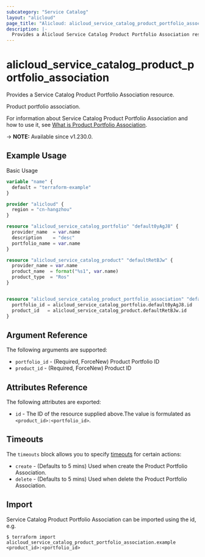 ```yaml
---
subcategory: "Service Catalog"
layout: "alicloud"
page_title: "Alicloud: alicloud_service_catalog_product_portfolio_association"
description: |-
  Provides a Alicloud Service Catalog Product Portfolio Association resource.
---
```


# alicloud_service_catalog_product_portfolio_association

Provides a Service Catalog Product Portfolio Association resource.

Product portfolio association.

For information about Service Catalog Product Portfolio Association and how to use it, see [What is Product Portfolio Association](https://www.alibabacloud.com/help/en/service-catalog/developer-reference/api-servicecatalog-2021-09-01-associateproductwithportfolio).

-> **NOTE:** Available since v1.230.0.

## Example Usage

Basic Usage

```terraform
variable "name" {
  default = "terraform-example"
}

provider "alicloud" {
  region = "cn-hangzhou"
}

resource "alicloud_service_catalog_portfolio" "default0yAgJ8" {
  provider_name  = var.name
  description    = "desc"
  portfolio_name = var.name
}

resource "alicloud_service_catalog_product" "defaultRetBJw" {
  provider_name = var.name
  product_name  = format("%s1", var.name)
  product_type  = "Ros"
}


resource "alicloud_service_catalog_product_portfolio_association" "default" {
  portfolio_id = alicloud_service_catalog_portfolio.default0yAgJ8.id
  product_id   = alicloud_service_catalog_product.defaultRetBJw.id
}
```

## Argument Reference

The following arguments are supported:
* `portfolio_id` - (Required, ForceNew) Product Portfolio ID
* `product_id` - (Required, ForceNew) Product ID

## Attributes Reference

The following attributes are exported:
* `id` - The ID of the resource supplied above.The value is formulated as `<product_id>:<portfolio_id>`.

## Timeouts

The `timeouts` block allows you to specify [timeouts](https://www.terraform.io/docs/configuration-0-11/resources.html#timeouts) for certain actions:
* `create` - (Defaults to 5 mins) Used when create the Product Portfolio Association.
* `delete` - (Defaults to 5 mins) Used when delete the Product Portfolio Association.

## Import

Service Catalog Product Portfolio Association can be imported using the id, e.g.

```shell
$ terraform import alicloud_service_catalog_product_portfolio_association.example <product_id>:<portfolio_id>
```